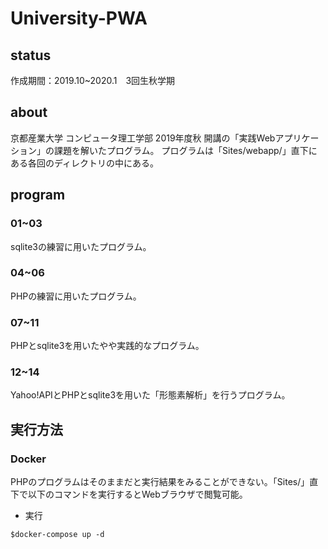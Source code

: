 # University-PWA

## status
作成期間：2019.10~2020.1　3回生秋学期

## about
京都産業大学 コンピュータ理工学部 2019年度秋 開講の「実践Webアプリケーション」の課題を解いたプログラム。
プログラムは「Sites/webapp/」直下にある各回のディレクトリの中にある。

## program
### 01~03
sqlite3の練習に用いたプログラム。

### 04~06
PHPの練習に用いたプログラム。

### 07~11
PHPとsqlite3を用いたやや実践的なプログラム。

### 12~14
Yahoo!APIとPHPとsqlite3を用いた「形態素解析」を行うプログラム。

## 実行方法
### Docker
PHPのプログラムはそのままだと実行結果をみることができない。「Sites/」直下で以下のコマンドを実行するとWebブラウザで閲覧可能。

+ 実行
```
$docker-compose up -d
```
